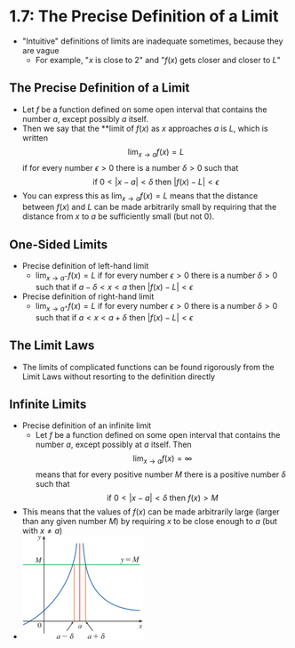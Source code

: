 # 1.7: The Precise Definition of a Limit
- "Intuitive" definitions of limits are inadequate sometimes, because they are vague
  - For example, "$x$ is close to 2" and "$f(x)$ gets closer and closer to $L$"

## The Precise Definition of a Limit
- Let $f$ be a function defined on some open interval that contains the number $a$, except possibly $a$ itself.
- Then we say that the **limit of $f(x)$ as $x$ approaches $a$ is $L$, which is written $$\lim_{x \to a}f(x) = L$$ if for every number $\epsilon \gt 0$ there is a number $\delta \gt 0$ such that $$\text{if }0 \lt |x - a| \lt \delta\text{ then }|f(x) - L| \lt \epsilon$$
- You can express this as $\lim_{x \to a}f(x) = L$ means that the distance between $f(x)$ and $L$ can be made arbitrarily small by requiring that the distance from $x\text{ to }a$ be sufficiently small (but not 0).

## One-Sided Limits
- Precise definition of left-hand limit
  - $\lim_{x \to a^-}f(x) = L$ if for every number $\epsilon \gt 0$ there is a number $\delta \gt 0$ such that if $a - \delta \lt x \lt a$ then $|f(x) - L| \lt \epsilon$
- Precise definition of right-hand limit
  - $\lim_{x \to a^+}f(x) = L$ if for every number $\epsilon \gt 0$ there is a number $\delta \gt 0$ such that if $a \lt x \lt a + \delta$ then $|f(x) - L| \lt \epsilon$

## The Limit Laws
- The limits of complicated functions can be found rigorously from the Limit Laws without resorting to the definition directly

## Infinite Limits
- Precise definition of an infinite limit
  - Let $f$ be a function defined on some open interval that contains the number $a$, except possibly at $a$ itself. Then $$\lim_{x \to a}f(x) = \infty$$ means that for every positive number $M$ there is a positive number $\delta$ such that $$\text{if }0 \lt |x - a| \lt \delta\text{ then } f(x) \gt M$$
- This means that the values of $f(x)$ can be made arbitrarily large (larger than any given number $M$) by requiring $x$ to be close enough to $a$ (but with $x \ne a$)
- ![Infinite Limit Example](figures/figure-1.7.10.png)